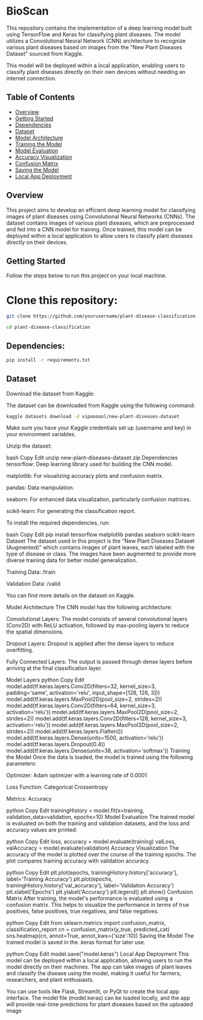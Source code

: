 # BioScan
This repository contains the implementation of a deep learning model built using TensorFlow and Keras for classifying plant diseases. The model utilizes a Convolutional Neural Network (CNN) architecture to recognize various plant diseases based on images from the "New Plant Diseases Dataset" sourced from Kaggle.

This model will be deployed within a local application, enabling users to classify plant diseases directly on their own devices without needing an internet connection.

## Table of Contents

- [Overview](#overview)
- [Getting Started](#getting-started)
- [Dependencies](#dependencies)
- [Dataset](#dataset)
- [Model Architecture](#model-architecture)
- [Training the Model](#training-the-model)
- [Model Evaluation](#model-evaluation)
- [Accuracy Visualization](#accuracy-visualization)
- [Confusion Matrix](#confusion-matrix)
- [Saving the Model](#saving-the-model)
- [Local App Deployment](#local-app-deployment)

## Overview

This project aims to develop an efficient deep learning model for classifying images of plant diseases using Convolutional Neural Networks (CNNs). The dataset contains images of various plant diseases, which are preprocessed and fed into a CNN model for training. Once trained, this model can be deployed within a local application to allow users to classify plant diseases directly on their devices.

## Getting Started
Follow the steps below to run this project on your local machine.

# Clone this repository:


```bash
git clone https://github.com/yourusername/plant-disease-classification.git
```
```bash
cd plant-disease-classification
```

## Dependencies:

```bash
pip install -r requirements.txt
```

## Dataset

Download the dataset from Kaggle:

The dataset can be downloaded from Kaggle using the following command:

```bash
kaggle datasets download -d vipoooool/new-plant-diseases-dataset
```

Make sure you have your Kaggle credentials set up (username and key) in your environment variables.

Unzip the dataset:

bash
Copy
Edit
unzip new-plant-diseases-dataset.zip
Dependencies
tensorflow: Deep learning library used for building the CNN model.

matplotlib: For visualizing accuracy plots and confusion matrix.

pandas: Data manipulation.

seaborn: For enhanced data visualization, particularly confusion matrices.

scikit-learn: For generating the classification report.

To install the required dependencies, run:

bash
Copy
Edit
pip install tensorflow matplotlib pandas seaborn scikit-learn
Dataset
The dataset used in this project is the "New Plant Diseases Dataset (Augmented)" which contains images of plant leaves, each labeled with the type of disease or class. The images have been augmented to provide more diverse training data for better model generalization.

Training Data: /train

Validation Data: /valid

You can find more details on the dataset on Kaggle.

Model Architecture
The CNN model has the following architecture:

Convolutional Layers: The model consists of several convolutional layers (Conv2D) with ReLU activation, followed by max-pooling layers to reduce the spatial dimensions.

Dropout Layers: Dropout is applied after the dense layers to reduce overfitting.

Fully Connected Layers: The output is passed through dense layers before arriving at the final classification layer.

Model Layers
python
Copy
Edit
model.add(tf.keras.layers.Conv2D(filters=32, kernel_size=3, padding='same', activation='relu', input_shape=[128, 128, 3]))
model.add(tf.keras.layers.MaxPool2D(pool_size=2, strides=2))
model.add(tf.keras.layers.Conv2D(filters=64, kernel_size=3, activation='relu'))
model.add(tf.keras.layers.MaxPool2D(pool_size=2, strides=2))
model.add(tf.keras.layers.Conv2D(filters=128, kernel_size=3, activation='relu'))
model.add(tf.keras.layers.MaxPool2D(pool_size=2, strides=2))
model.add(tf.keras.layers.Flatten())
model.add(tf.keras.layers.Dense(units=1500, activation='relu'))
model.add(tf.keras.layers.Dropout(0.4))
model.add(tf.keras.layers.Dense(units=38, activation='softmax'))
Training the Model
Once the data is loaded, the model is trained using the following parameters:

Optimizer: Adam optimizer with a learning rate of 0.0001

Loss Function: Categorical Crossentropy

Metrics: Accuracy

python
Copy
Edit
trainingHistory = model.fit(x=training, validation_data=validation, epochs=10)
Model Evaluation
The trained model is evaluated on both the training and validation datasets, and the loss and accuracy values are printed:

python
Copy
Edit
loss, accuracy = model.evaluate(training)
valLoss, valAccuracy = model.evaluate(validation)
Accuracy Visualization
The accuracy of the model is plotted over the course of the training epochs. The plot compares training accuracy with validation accuracy.

python
Copy
Edit
plt.plot(epochs, trainingHistory.history['accuracy'], label='Training Accuracy')
plt.plot(epochs, trainingHistory.history['val_accuracy'], label='Validation Accuracy')
plt.xlabel('Epochs')
plt.ylabel('Accuracy')
plt.legend()
plt.show()
Confusion Matrix
After training, the model's performance is evaluated using a confusion matrix. This helps to visualize the performance in terms of true positives, false positives, true negatives, and false negatives.

python
Copy
Edit
from sklearn.metrics import confusion_matrix, classification_report
cn = confusion_matrix(y_true, predicted_cat)
sns.heatmap(cn, annot=True, annot_kws={'size':10})
Saving the Model
The trained model is saved in the .keras format for later use.

python
Copy
Edit
model.save("model.keras")
Local App Deployment
This model can be deployed within a local application, allowing users to run the model directly on their machines. The app can take images of plant leaves and classify the disease using the model, making it useful for farmers, researchers, and plant enthusiasts.

You can use tools like Flask, Streamlit, or PyQt to create the local app interface. The model file (model.keras) can be loaded locally, and the app will provide real-time predictions for plant diseases based on the uploaded image
